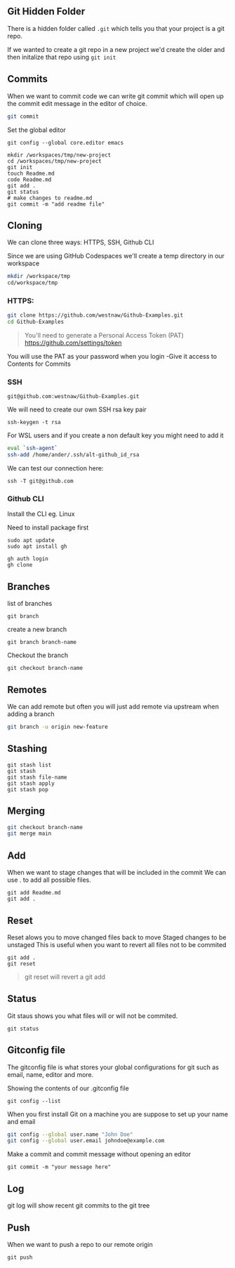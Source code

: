 ## Git Hidden Folder

There is a hidden folder called `.git` which tells you that your project is a git repo.

If we wanted to create a git repo in a new project we'd create the older and then initalize that repo using  `git init`

## Commits

When we want to commit code we can write git commit which will open up the commit edit message in the editor of choice.

```sh
git commit
```
Set the global editor
```
git config --global core.editor emacs
```

```
mkdir /workspaces/tmp/new-project
cd /workspaces/tmp/new-project
git init
touch Readme.md
code Readme.md
git add .
git status
# make changes to readme.md
git commit -m "add readme file"
```

## Cloning

We can clone three ways: HTTPS, SSH, Github CLI

Since we are using GitHub Codespaces we'll create a temp directory in our workspace

```sh
mkdir /workspace/tmp
cd/workspace/tmp
```

### HTTPS:

```sh
git clone https://github.com/westnaw/Github-Examples.git
cd Github-Examples
```

> You'll need to generate a Personal Access Token (PAT)
https://github.com/settings/token

You will use the PAT as your password when you login
-Give it access to Contents for Commits

### SSH
```ssh
git@github.com:westnaw/Github-Examples.git
```
We will need to create our own SSH rsa key pair

```
ssh-keygen -t rsa
```

For WSL users and if you create a non default key you might need to add it

```sh
eval `ssh-agent`
ssh-add /home/ander/.ssh/alt-github_id_rsa
```


We can test our connection here:
```
ssh -T git@github.com
```

### Github CLI

Install the CLI
eg. Linux

Need to install package first
```
sudo apt update
sudo apt install gh
```

```
gh auth login
gh clone
```

## Branches

list of branches
```
git branch
```

create a new branch
```
git branch branch-name
```

Checkout the branch
```
git checkout branch-name
```
 

## Remotes

We can add remote but often you will just add remote via upstream when adding a branch

```sh
git branch -u origin new-feature
```


## Stashing

```
git stash list
git stash 
git stash file-name
git stash apply
git stash pop
```

## Merging

```sh
git checkout branch-name
git merge main
```

## Add

When we want to stage changes that will be included in the commit
We can use . to add all possible files.

```
git add Readme.md
git add .
```

## Reset

Reset alows you to move changed files back to move Staged changes to be unstaged
This is useful when you want to revert all files not to be commited 

```
git add .
git reset
```

> git reset will revert a git add

## Status

Git staus shows you what files will or will not be commited.

```
git status
```

## Gitconfig file

The gitconfig file is what stores your global configurations for git such as email, name, editor and more.

Showing the contents of our .gitconfig file
```
git config --list
```

When you first install Git on a machine you are suppose to set up your name and email
```sh
git config --global user.name "John Doe"
git config --global user.email johndoe@example.com
```

Make a commit and commit message without opening an editor
```she
git commit -m "your message here"
```
## Log

git log will show recent git commits to the git tree

## Push

When we want to push a repo to our remote origin

```
git push
```
